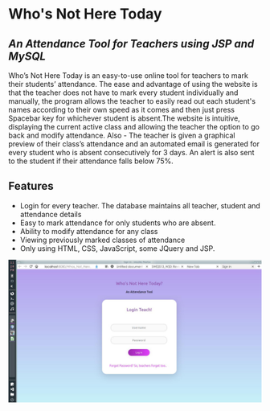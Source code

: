 # Who's Not Here Today
## _An Attendance Tool for Teachers using JSP and MySQL_


Who’s Not Here Today is an easy-to-use online tool for teachers to mark their students’ attendance. The ease and advantage of using the website is that the teacher does not have to mark every student individually and manually, the program allows the teacher to easily read out each student's names according to their own speed as it comes and then just press Spacebar key for whichever student is absent.The website is intuitive, displaying the current active class and allowing the teacher the option to go back and modify attendance. Also -  The teacher is given a graphical preview of their class’s attendance and an automated email is generated for every student who is absent consecutively for 3 days. An alert is also sent to the student if their attendance falls below 75%.

## Features

- Login for every teacher. The database maintains all teacher, student and attendance details
- Easy to mark attendance for only students who are absent.
- Ability to modify attendance for any class
- Viewing previously marked classes of attendance
- Only using HTML, CSS, JavaScript, some JQuery and JSP.

![Login](/sample/jr1.jpg)
